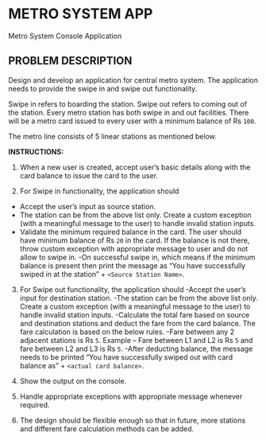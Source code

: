 # METRO SYSTEM APP
Metro System Console Application

## PROBLEM DESCRIPTION

Design and develop an application for central metro system. The application needs to provide the swipe in and swipe out functionality.

Swipe in refers to boarding the station. Swipe out refers to coming out of the station. Every metro station has both swipe in and out facilities. There will be a metro card issued to every user with a minimum balance of Rs `100`.

The metro line consists of 5 linear stations as mentioned below. 

**INSTRUCTIONS:**

1. When a new user is created, accept user’s basic details along with the card balance to issue the card to the user.

2. For Swipe in functionality, the application should
  - Accept the user’s input as source station.
  - The station can be from the above list only. Create a custom exception (with a meaningful message to the user) to handle invalid station inputs.
  - Validate the minimum required balance in the card. The user should have minimum balance of Rs `20` in the card. If the balance is not there, throw custom exception with appropriate message to user and do not allow to swipe in.
  -On successful swipe in, which means if the minimum balance is present then print the message as “You have successfully swiped in at the station” + `<Source Station Name>`.
  
3. For Swipe out functionality, the application should
  -Accept the user’s input for destination station.
  -The station can be from the above list only. Create a custom exception (with a meaningful message to the user) to handle invalid station inputs.
  -Calculate the total fare based on source and destination stations and deduct the fare from the card balance. The fare calculation is based on the below rules.
  -Fare between any 2 adjacent stations is Rs `5`. Example – Fare between L1 and L2 is Rs `5` and fare between L2 and L3 is Rs `5`.
  -After deducting balance, the message needs to be printed “You have successfully swiped out with card balance as” + `<actual card balance>`.
  
4. Show the output on the console.
  
5. Handle appropriate exceptions with appropriate message whenever required.
  
6. The design should be flexible enough so that in future, more stations and different fare calculation methods can be added.
